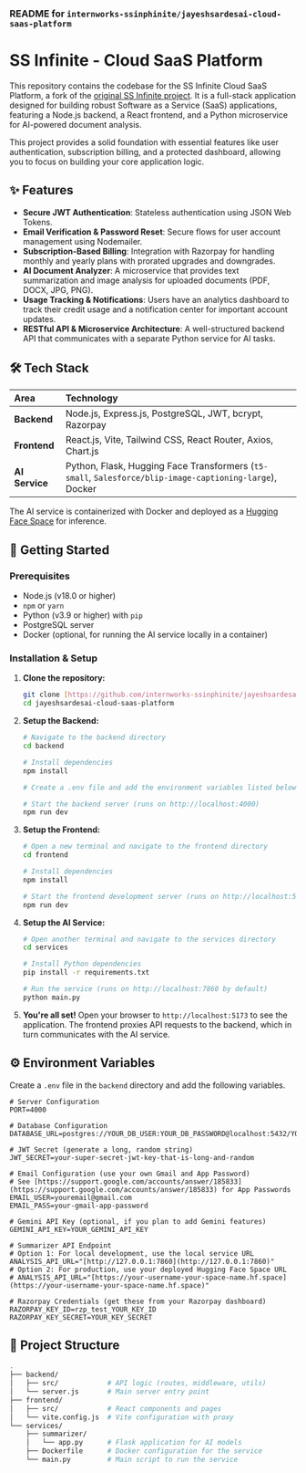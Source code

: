 ### README for `internworks-ssinphinite/jayeshsardesai-cloud-saas-platform`

# SS Infinite - Cloud SaaS Platform

This repository contains the codebase for the SS Infinite Cloud SaaS Platform, a fork of the [original SS Infinite project](https://github.com/JayeshSardesai/Saas-Platform). It is a full-stack application designed for building robust Software as a Service (SaaS) applications, featuring a Node.js backend, a React frontend, and a Python microservice for AI-powered document analysis.

This project provides a solid foundation with essential features like user authentication, subscription billing, and a protected dashboard, allowing you to focus on building your core application logic.

## ✨ Features

* **Secure JWT Authentication**: Stateless authentication using JSON Web Tokens.
* **Email Verification & Password Reset**: Secure flows for user account management using Nodemailer.
* **Subscription-Based Billing**: Integration with Razorpay for handling monthly and yearly plans with prorated upgrades and downgrades.
* **AI Document Analyzer**: A microservice that provides text summarization and image analysis for uploaded documents (PDF, DOCX, JPG, PNG).
* **Usage Tracking & Notifications**: Users have an analytics dashboard to track their credit usage and a notification center for important account updates.
* **RESTful API & Microservice Architecture**: A well-structured backend API that communicates with a separate Python service for AI tasks.

## 🛠️ Tech Stack

| Area | Technology |
| :--- | :--- |
| **Backend** | Node.js, Express.js, PostgreSQL, JWT, bcrypt, Razorpay |
| **Frontend**| React.js, Vite, Tailwind CSS, React Router, Axios, Chart.js |
| **AI Service** | Python, Flask, Hugging Face Transformers (`t5-small`, `Salesforce/blip-image-captioning-large`), Docker |

The AI service is containerized with Docker and deployed as a [Hugging Face Space](https://huggingface.co/spaces) for inference.

## 🚀 Getting Started

### Prerequisites

* Node.js (v18.0 or higher)
* `npm` or `yarn`
* Python (v3.9 or higher) with `pip`
* PostgreSQL server
* Docker (optional, for running the AI service locally in a container)

### Installation & Setup

1.  **Clone the repository:**
    ```bash
    git clone [https://github.com/internworks-ssinphinite/jayeshsardesai-cloud-saas-platform.git](https://github.com/internworks-ssinphinite/jayeshsardesai-cloud-saas-platform.git)
    cd jayeshsardesai-cloud-saas-platform
    ```

2.  **Setup the Backend:**
    ```bash
    # Navigate to the backend directory
    cd backend

    # Install dependencies
    npm install

    # Create a .env file and add the environment variables listed below

    # Start the backend server (runs on http://localhost:4000)
    npm run dev
    ```

3.  **Setup the Frontend:**
    ```bash
    # Open a new terminal and navigate to the frontend directory
    cd frontend

    # Install dependencies
    npm install

    # Start the frontend development server (runs on http://localhost:5173)
    npm run dev
    ```

4.  **Setup the AI Service:**
    ```bash
    # Open another terminal and navigate to the services directory
    cd services

    # Install Python dependencies
    pip install -r requirements.txt

    # Run the service (runs on http://localhost:7860 by default)
    python main.py
    ```

5.  **You're all set!** Open your browser to `http://localhost:5173` to see the application. The frontend proxies API requests to the backend, which in turn communicates with the AI service.

## ⚙️ Environment Variables

Create a `.env` file in the `backend` directory and add the following variables.

```env
# Server Configuration
PORT=4000

# Database Configuration
DATABASE_URL=postgres://YOUR_DB_USER:YOUR_DB_PASSWORD@localhost:5432/YOUR_DB_NAME

# JWT Secret (generate a long, random string)
JWT_SECRET=your-super-secret-jwt-key-that-is-long-and-random

# Email Configuration (use your own Gmail and App Password)
# See [https://support.google.com/accounts/answer/185833](https://support.google.com/accounts/answer/185833) for App Passwords
EMAIL_USER=youremail@gmail.com
EMAIL_PASS=your-gmail-app-password

# Gemini API Key (optional, if you plan to add Gemini features)
GEMINI_API_KEY=YOUR_GEMINI_API_KEY

# Summarizer API Endpoint
# Option 1: For local development, use the local service URL
ANALYSIS_API_URL="[http://127.0.0.1:7860](http://127.0.0.1:7860)"
# Option 2: For production, use your deployed Hugging Face Space URL
# ANALYSIS_API_URL="[https://your-username-your-space-name.hf.space](https://your-username-your-space-name.hf.space)"

# Razorpay Credentials (get these from your Razorpay dashboard)
RAZORPAY_KEY_ID=rzp_test_YOUR_KEY_ID
RAZORPAY_KEY_SECRET=YOUR_KEY_SECRET
```

## 📁 Project Structure
```bash
.
├── backend/
│   ├── src/            # API logic (routes, middleware, utils)
│   └── server.js       # Main server entry point
├── frontend/
│   ├── src/            # React components and pages
│   └── vite.config.js  # Vite configuration with proxy
└── services/
    ├── summarizer/
    │   └── app.py      # Flask application for AI models
    ├── Dockerfile      # Docker configuration for the service
    └── main.py         # Main script to run the service
```